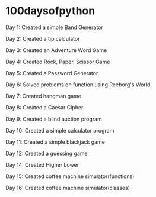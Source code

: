 # 100daysofpython

Day 1: Created a simple Band Generator

Day 2: Created a tip calculator  

Day 3: Created an Adventure Word Game

Day 4: Created Rock, Paper, Scissor Game

Day 5: Created a Password Generator

Day 6: Solved problems on function using Reeborg's World

Day 7: Created hangman game

Day 8: Created a Caesar Cipher

Day 9: Created a blind auction program

Day 10: Created a simple calculator program

Day 11: Created a simple blackjack game

Day 12: Created a guessing game

Day 14: Created Higher Lower

Day 15: Created coffee machine simulator(functions)

Day 16: Created coffee machine simulator(classes)
